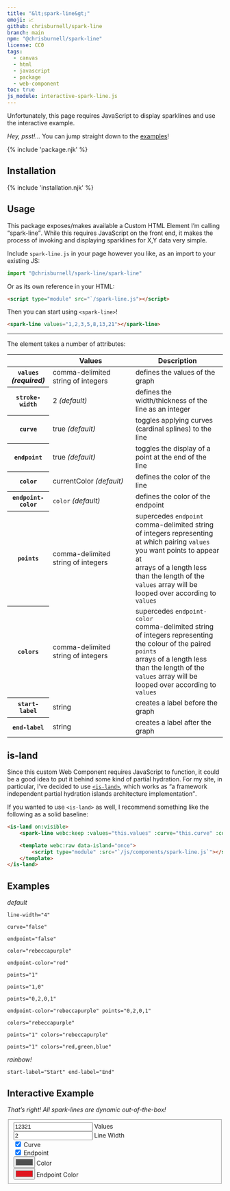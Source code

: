 ```yaml
---
title: "&lt;spark-line&gt;"
emoji: 📈
github: chrisburnell/spark-line
branch: main
npm: "@chrisburnell/spark-line"
license: CC0
tags:
  - canvas
  - html
  - javascript
  - package
  - web-component
toc: true
js_module: interactive-spark-line.js
---
```


<script type="module" src="/js/components/spark-line.js"></script>

<noscript><p>Unfortunately, this page requires JavaScript to display sparklines and use the interactive example.</p></noscript>

<figure>
	<spark-line values="0,0,2,5,7,13,13,18,14,11,19,44,37,37,38,27,23,9,6,5,6,1,1,2,1,0"></spark-line>
</figure>

<div class="box">
	<p><em>Hey, psst!…</em> You can jump straight down to the <a href="#examples">examples</a>!</p>
</div>

{% include 'package.njk' %}

## Installation

{% include 'installation.njk' %}

## Usage

This package exposes/makes available a Custom HTML Element I’m calling <q>spark-line</q>. While this requires JavaScript on the front end, it makes the process of invoking and displaying sparklines for X,Y data very simple.

Include `spark-line.js` in your page however you like, as an import to your existing JS:

```javascript
import "@chrisburnell/spark-line/spark-line"
```

Or as its own reference in your HTML:

```html
<script type="module" src="`/spark-line.js"></script>
```

Then you can start using `<spark-line>`!

```html
<spark-line values="1,2,3,5,8,13,21"></spark-line>
```

--------

The element takes a number of attributes:

<table>
    <thead>
        <tr>
            <th> </th>
            <th>Values</th>
            <th>Description</th>
        </tr>
    </thead>
    <tbody>
        <tr>
            <th><code>values</code><br><em>(required)</em></th>
            <td>
                comma-delimited string of integers
            </td>
            <td>defines the values of the graph</td>
        </tr>
        <tr>
            <th><code>stroke-width</code></th>
            <td style="white-space:nowrap">
                2 <em>(default)</em>
            </td>
            <td>defines the width/thickness of the line as an integer</td>
        </tr>
        <tr>
            <th><code>curve</code></th>
            <td style="white-space:nowrap">
                true <em>(default)</em>
            </td>
            <td>toggles applying curves (cardinal splines) to the line</td>
        </tr>
        <tr>
            <th><code>endpoint</code></th>
            <td style="white-space:nowrap">
                true <em>(default)</em>
            </td>
            <td>toggles the display of a point at the end of the line</td>
        </tr>
        <tr>
            <th><code>color</code></th>
            <td style="white-space:nowrap">
                currentColor <em>(default)</em>
            </td>
            <td>defines the color of the line</td>
        </tr>
        <tr>
            <th><code>endpoint-color</code></th>
            <td style="white-space:nowrap">
                <code>color</code> <em>(default)</em>
            </td>
            <td>defines the color of the endpoint</td>
        </tr>
        <tr>
            <th><code>points</code></th>
            <td>
                comma-delimited string of integers
            </td>
            <td>supercedes <code>endpoint</code><br>comma-delimited string of integers representing at which pairing <code>values</code> you want points to appear at<br>arrays of a length less than the length of the <code>values</code> array will be looped over according to <code>values</code></td>
        </tr>
        <tr>
            <th><code>colors</code></th>
            <td>
                comma-delimited string of integers
            </td>
            <td>supercedes <code>endpoint-color</code><br>comma-delimited string of integers representing the colour of the paired <code>points</code><br>arrays of a length less than the length of the <code>values</code> array will be looped over according to <code>values</code></td>
        </tr>
        <tr>
            <th><code>start-label</code></th>
            <td>
                string
            </td>
            <td>creates a label before the graph</td>
        </tr>
        <tr>
            <th><code>end-label</code></th>
            <td>
                string
            </td>
            <td>creates a label after the graph</td>
        </tr>
    </tbody>
</table>

## is-land

Since this custom Web Component requires JavaScript to function, it could be a good idea to put it behind some kind of partial hydration. For my site, in particular, I’ve decided to use [`<is-land>`](https://github.com/11ty/is-land), which works as <q>a framework independent partial hydration islands architecture implementation</q>.

If you wanted to use `<is-land>` as well, I recommend something like the following as a solid baseline:

```html
<is-land on:visible>
	<spark-line webc:keep :values="this.values" :curve="this.curve" :color="this.color" :colors="this.colors" :endpoint-color="this['endpoint-color']" :points="this.points" :line-width="this['line-width']" :start-label="this['start-label']" :end-label="this['end-label']"></spark-line>

	<template webc:raw data-island="once">
		<script type="module" :src="`/js/components/spark-line.js`"></script>
	</template>
</is-land>
```

## Examples

<div class=" [ grid ] [ shelf ] ">
	<article>
		<spark-line values="0,0,0,0,0,0,0,0,4,0,0,4,9,1,4,5,2,4,2,6,4,6,4,6,5,0"></spark-line>
		<p><em>default</em></p>
	</article>
	<article>
		<spark-line values="0,0,0,0,0,0,0,0,4,0,0,4,9,1,4,5,2,4,2,6,4,6,4,6,5,0" line-width="4"></spark-line>
		<p><code>line-width="4"</code></p>
	</article>
	<article>
		<spark-line values="0,0,0,0,0,0,0,0,4,0,0,4,9,1,4,5,2,4,2,6,4,6,4,6,5,0" curve="false"></spark-line>
		<p><code>curve="false"</code></p>
	</article>
	<article>
		<spark-line values="0,0,0,0,0,0,0,0,4,0,0,4,9,1,4,5,2,4,2,6,4,6,4,6,5,0" endpoint="false"></spark-line>
		<p><code>endpoint="false"</code></p>
	</article>
	<article>
		<spark-line values="0,0,0,0,0,0,0,0,4,0,0,4,9,1,4,5,2,4,2,6,4,6,4,6,5,0" color="rebeccapurple"></spark-line>
		<p><code>color="rebeccapurple"</code></p>
	</article>
	<article>
		<spark-line values="0,0,0,0,0,0,0,0,4,0,0,4,9,1,4,5,2,4,2,6,4,6,4,6,5,0" endpoint-color="red"></spark-line>
		<p><code>endpoint-color="red"</code></p>
	</article>
	<article>
		<spark-line values="0,0,0,0,0,0,0,0,4,0,0,4,9,1,4,5,2,4,2,6,4,6,4,6,5,0" points="1"></spark-line>
		<p><code>points="1"</code></p>
	</article>
	<article>
		<spark-line values="0,0,0,0,0,0,0,0,4,0,0,4,9,1,4,5,2,4,2,6,4,6,4,6,5,0" points="1,0"></spark-line>
		<p><code>points="1,0"</code></p>
	</article>
	<article>
		<spark-line values="0,0,0,0,0,0,0,0,4,0,0,4,9,1,4,5,2,4,2,6,4,6,4,6,5,0" points="0,2,0,1"></spark-line>
		<p><code>points="0,2,0,1"</code></p>
	</article>
	<article>
		<spark-line values="0,0,0,0,0,0,0,0,4,0,0,4,9,1,4,5,2,4,2,6,4,6,4,6,5,0" endpoint-color="rebeccapurple" points="0,2,0,1"></spark-line>
		<p><code>endpoint-color="rebeccapurple" points="0,2,0,1"</code></p>
	</article>
	<article>
		<spark-line values="0,0,0,0,0,0,0,0,4,0,0,4,9,1,4,5,2,4,2,6,4,6,4,6,5,0" colors="rebeccapurple"></spark-line>
		<p><code>colors="rebeccapurple"</code></p>
	</article>
	<article>
		<spark-line values="0,0,0,0,0,0,0,0,4,0,0,4,9,1,4,5,2,4,2,6,4,6,4,6,5,0" points="1" colors="rebeccapurple"></spark-line>
		<p><code>points="1" colors="rebeccapurple"</code></p>
	</article>
	<article>
		<spark-line values="0,0,0,0,0,0,0,0,4,0,0,4,9,1,4,5,2,4,2,6,4,6,4,6,5,0" points="1" colors="red,green,blue"></spark-line>
		<p><code>points="1" colors="red,green,blue"</code></p>
	</article>
	<article>
		<spark-line values="0,0,0,0,0,0,0,0,4,0,0,4,9,1,4,5,2,4,2,6,4,6,4,6,5,0" points="1" colors="red,red,red,red,red,red,red,red,green,red,red,green,violet,orange,green,blue,yellow,green,yellow,cyan,green,cyan,green,cyan,blue,red"></spark-line>
		<p><em>rainbow!</em></p>
	</article>
	<article>
		<spark-line values="0,0,0,0,0,0,0,0,4,0,0,4,9,1,4,5,2,4,2,6,4,6,4,6,5,0" start-label="Start" end-label="End"></spark-line>
		<p><code>start-label="Start" end-label="End"</code></p>
	</article>
</div>

## Interactive Example

*That’s right! All spark-lines are dynamic out-of-the-box!*

<!-- </textarea> -->
<!-- '"´ -->
<form>
	<spark-line values="1,2,3,2,1" id="interactive-sparkline" style="margin-block-start: 0; align-self: center; justify-self: center;"></spark-line>
	<fieldset>
		<label><input id="input-values" type="text" pattern="[0-9]+" inputmode="numeric" value="12321" maxlength="26"> Values</label>
		<br>
		<label><input id="input-line-width" type="text" pattern="[1-5]" inputmode="numeric" value="2" maxlength="1"> Line Width</label>
		<br>
		<label><input id="input-curve" type="checkbox" checked> Curve</label>
		<br>
		<label><input id="input-endpoint" type="checkbox" checked> Endpoint</label>
		<br>
		<label><input id="input-color" type="color" value="#4f4f4f"> Color</label>
		<br>
		<label><input id="input-endpoint-color" type="color" value="#e0151f"> Endpoint Color</label>
	</fieldset>
</form>
